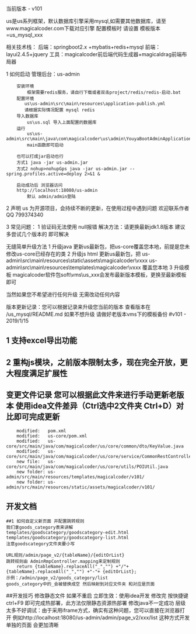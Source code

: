 当前版本 - v101

us是us系列框架，默认数据库引擎采用mysql,如需要其他数据库，请至www.magicalcoder.com下载对应引擎
配置模板时 请设置 模板版本=us_mysql_xxx

相关技术栈：
后端：springboot2.x +mybatis+redis+mysql
前端：layui2.4.5+jquery
工具：magicalcoder前后端代码生成器+magicaldrag前端布局器

1 如何启动
    管理后台：us-admin
        
        安装环境
            框架需要redis服务，请自行下载或者双击project/redis/redis-启动.bat
        配置环境
           us\us-admin\src\main\resources\application-publish.yml
           请根据实际情况配置 mysql redis
        导入数据库
            us\us.sql 导入上面配置的数据库
        运行
            us\us-admin\src\main\java\com\magicalcoder\us\admin\YouyaBootAdminApplication.java
            main函数即可启动
        
        也可以打成jar启动也行
        方式1 java -jar us-admin.jar
        方式2 nohup>nohupGps java -jar us-admin.jar --spring.profiles.active=deploy 2>&1 &
        
        启动成功后 浏览器访问
        http://localhost:18080/us-admin
            默认 admin/admin登陆
        
2 声明
    us 为开源项目，会持续不断的更新，在使用过程中遇到问题 欢迎联系作者 QQ 799374340

3 常见问题：
    1 验证码无法使用 null报错 解决方法：请更换最新jdk1.8版本 建议多尝试几个版本的 即可解决

无缝简单升级方法 
1 升级java 
    更新us最新包，把us-core覆盖您本地，前提是您未修改us-core已经存在的类
2  升级js html
    更新us最新包，把
     us-admin\src\main\resources\static\assets\magicalcoder\vxxx 
     us-admin\src\main\resources\templates\magicalcoder\vxxx
     覆盖您本地
3 升级模板
    magicalcoder软件包soft\vms\us_xxx会发布最新版本模板，更换至最新模板即可

当然如果您不希望进行任何升级 无需改动任何内容

版本更新记录：您可以根据记录来升级您当前的版本 查看版本在 /us_mysql/README.md 如果不想升级 请做好老版本vms下的模板备份
#v101 - 2019/1/15
## 1 支持excel导出功能 
## 2 重构js模块，之前版本限制太多，现在完全开放，更大程度满足扩展性
## 变更文件记录  您可以根据此文件来进行手动更新老版本 使用idea文件差异（Ctrl选中2文件夹 Ctrl+D）对比即可完成更新
        modified:   pom.xml
        modified:   us-core/pom.xml
        modified:   us-core/src/main/java/com/magicalcoder/us/core/common/dto/KeyValue.java
        modified:   us-core/src/main/java/com/magicalcoder/us/core/service/CommonRestController.java
        new file:   us-core/src/main/java/com/magicalcoder/us/core/utils/POIUtil.java
        new folder: us-admin/src/main/resources/templates/magicalcoder/v101/
        new folder: us-admin/src/main/resources/static/assets/magicalcoder/v101/

## 开发文档
    ##1 如何自定义新页面 并配置跳转规则
    我们拿goods_category表来讲解
    templates/goodscategory/goodscategory-edit.html
    templates/goodscategory/goodscategory-list.html
    注意goodscategory文件夹要小写
    
    URL规则/admin/page_v2/{tableName}/{editOrList}
    跳转规则由 AdminRmpController.mapping来定制规则
        return {tableName}.replaceAll("_","") +"/"+ {tableName}.replaceAll("_","") +"-"+ {editOrList};
    示例：/admin/page_v2/goods_category/list
    goods_category中的_会被替换成空 然后映射到对应文件夹 和对应是页面

##开发技巧
    修改静态文件 如果不重启 立即生效：使用idea开发 修改完 按快捷键 ctrl+F9 即可完成热部署，此方法仅限静态资源热部署 修改java不一定成功
    层级太多不好调试：由于采用iframe方式，确实有这种问题，您可以直接在浏览器打开 例如http://localhost:18080/us-admin/admin/page_v2/xxx/list 这种方式开发单独的页面 会更加清晰
